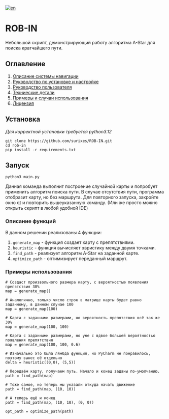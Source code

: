 [![en](https://img.shields.io/badge/lang-en-red.svg)](README.en.md)

# ROB-IN

Небольшой скрипт, демонстрирующий работу алгоритма A-Star для поиска кратчайшего пути.

## Оглавление

1. [Описание системы навигации](docs/ru/opisanie-sistemy-navigatsii.md)
2. [Руководство по установке и настройке](docs/ru/ustanovka-i-nastroyka.md)
3. [Руководство пользователя](docs/ru/rukovodstvo-polzovatelya.md)
4. [Техниеские детали](docs/ru/tehnicheskie-detali.md)
5. [Примеры и случаи использования](docs/ru/primeri-i-sluchai-ispolzovania.md)
6. [Лицензия](LICENSE)

## Установка

_Для корректной установки требуется python3.12_

```shell
git clone https://github.com/surixes/ROB-IN.git
cd rob-in
pip install -r requirements.txt
```

## Запуск

```shell
python3 main.py
```

Данная команда выполнит построение случайной карты и попробует применить алгоритм поиска пути. В случае отсутствия пути, программа отобразит карту, но без маршрута. Для повторного запуска, закройте окно qt и повторить вышеуказанную команду. (Или же просто можно открыть скрипт в любой удобной IDE)

### Описание функций

В данном решении реализованы 4 функции:

1. `generate_map` - функция создает карту с препятствиями.
2. `heuristic` - функция вычисляет эвристику между двумя точками.
3. `find_path` - реализует алгоритм A-Star на заданной карте.
4. `optimize_path` - оптимизирует переданный маршрут.

### Примеры использования

```python3
# Создаст произвольного размера карту, с вероятностью появления препятствия 30%
map = generate_map()

# Аналогично, только число строк в матрице карты будет равно заданному, в данном случае 100
map = generate_map(100)

# Карта с заданными размерами, но вероятность препятствия всё так же 30%
map = generate_map(100, 100)

# Карта с заданными размерами, но уже с вдвое большей вероятностью появления препятствия
map = generate_map(100, 100, 0.6)
```

```python3
# Изначально это была лямбда функция, но PyCharm не понравилось, поэтому вынес её отдельно
delta = heuristic((0,0), (5,5))
```

```python3
# Передаём карту, получаем путь. Начало и конец заданы по-умолчанию.
path = find_path(map)

# Тоже самое, но теперь мы указали откуда начать движение
path = find_path(map, (10, 10))

# А теперь ещё и конец
path = find_path(map, (10, 10), (0, 0))
```

```python3
opt_path = optimize_path(path)
```
